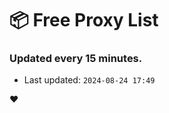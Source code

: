# :package: Free Proxy List
### Updated every 15 minutes.

- Last updated: `2024-08-24 17:49`

:heart:
